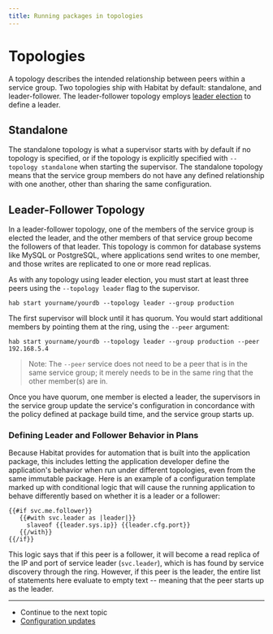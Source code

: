 ```yaml
---
title: Running packages in topologies
---
```


# Topologies

A topology describes the intended relationship between peers within a service group. Two topologies ship with Habitat by default: standalone, and leader-follower. The leader-follower topology employs [leader election](/docs/internals-leader-election) to define a leader.

## Standalone

The standalone topology is what a supervisor starts with by default if no topology is specified, or if the topology is explicitly specified with `--topology standalone` when starting the supervisor. The standalone topology means that the service group members do not have any defined relationship with one another, other than sharing the same configuration.

## Leader-Follower Topology

In a leader-follower topology, one of the members of the service group is elected the leader, and the other members of that service group become the followers of that leader. This topology is common for database systems like MySQL or PostgreSQL, where applications send writes to one member, and those writes are replicated to one or more read replicas.

As with any topology using leader election, you must start at least three peers using the `--topology leader` flag to the supervisor.

    hab start yourname/yourdb --topology leader --group production

The first supervisor will block until it has quorum. You would start additional members by pointing them at the ring, using the `--peer` argument:

    hab start yourname/yourdb --topology leader --group production --peer 192.168.5.4

> Note: The `--peer` service does not need to be a peer that is in the same service group; it merely needs to be in the same ring that the other member(s) are in.

Once you have quorum, one member is elected a leader, the supervisors in the service group update the service's configuration in concordance with the policy defined at package build time, and the service group starts up.

### Defining Leader and Follower Behavior in Plans

Because Habitat provides for automation that is built into the application package, this includes letting the application developer define the application's behavior when run under different topologies, even from the same immutable package. Here is an example of a configuration template marked up with conditional logic that will cause the running application to behave differently based on whether it is a leader or a follower:

    {{#if svc.me.follower}}
       {{#with svc.leader as |leader|}}
         slaveof {{leader.sys.ip}} {{leader.cfg.port}}
       {{/with}}
    {{/if}}

This logic says that if this peer is a follower, it will become a read replica of the IP and port of service leader (`svc.leader`), which is has found by service discovery through the ring. However, if this peer is the leader, the entire list of statements here evaluate to empty text -- meaning that the peer starts up as the leader.

<hr>
<ul class="main-content--link-nav">
  <li>Continue to the next topic</li>
  <li><a href="/docs/run-packages-apply-config-updates">Configuration updates</a></li>
</ul>
